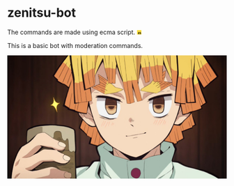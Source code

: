 # zenitsu-bot
The commands are made using ecma script. <img src="images/es.png" height="10" width="10">

This is a basic bot with moderation commands. 

<img src="images/zen.jpg">

